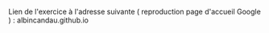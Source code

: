 Lien de l'exercice à l'adresse suivante ( reproduction page d'accueil Google ) : albincandau.github.io
